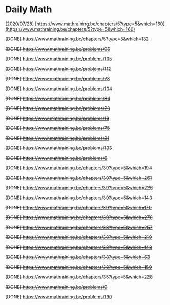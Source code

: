 # Daily Math

\[2020/07/28\] [https://www.mathraining.be/chapters/5?type=5&which=160](https://www.mathraining.be/chapters/5?type=5&which=160)

~~\[DONE\] https://www.mathraining.be/chapters/5?type=5&which=132~~

~~\[DONE\] https://www.mathraining.be/problems/96~~

~~\[DONE\] https://www.mathraining.be/problems/105~~

~~\[DONE\] https://www.mathraining.be/problems/112~~

~~\[DONE\] https://www.mathraining.be/problems/78~~

~~\[DONE\] https://www.mathraining.be/problems/104~~

~~\[DONE\] https://www.mathraining.be/problems/84~~

~~\[DONE\] https://www.mathraining.be/problems/20~~

~~\[DONE\] https://www.mathraining.be/problems/19~~

~~\[DONE\] https://www.mathraining.be/problems/75~~

~~\[DONE\] https://www.mathraining.be/problems/21~~

~~\[DONE\] https://www.mathraining.be/problems/133~~

~~\[DONE\] https://www.mathraining.be/problems/6~~

~~\[DONE\] https://www.mathraining.be/chapters/39?type=5&which=194~~

~~\[DONE\] https://www.mathraining.be/chapters/39?type=5&which=261~~

~~\[DONE\] https://www.mathraining.be/chapters/39?type=5&which=226~~

~~\[DONE\] https://www.mathraining.be/chapters/39?type=5&which=143~~

~~\[DONE\] https://www.mathraining.be/chapters/39?type=5&which=170~~

~~\[DONE\] https://www.mathraining.be/chapters/39?type=5&which=270~~

~~\[DONE\] https://www.mathraining.be/chapters/38?type=5&which=257~~

~~\[DONE\] https://www.mathraining.be/chapters/38?type=5&which=219~~

~~\[DONE\] https://www.mathraining.be/chapters/38?type=5&which=148~~

\[~~DONE\] https://www.mathraining.be/chapters/38?type=5&which=63~~

~~\[DONE\] https://www.mathraining.be/chapters/38?type=5&which=159~~

~~\[DONE\] https://www.mathraining.be/chapters/35?type=5&which=228~~

~~\[DONE\] https://www.mathraining.be/problems/9~~

~~\[DONE\] https://www.mathraining.be/problems/190~~

